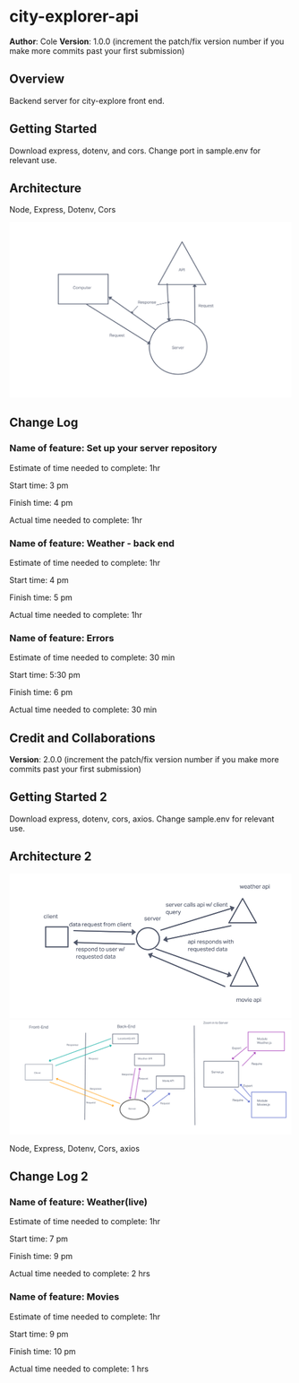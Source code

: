 # city-explorer-api

**Author**: Cole
**Version**: 1.0.0 (increment the patch/fix version number if you make more commits past your first submission)

## Overview

Backend server for city-explore front end.

## Getting Started

Download express, dotenv, and cors. Change port in sample.env for relevant use.

## Architecture

Node, Express, Dotenv, Cors

![WRRC](./Lab%2007%20WRRC.png)

## Change Log

### Name of feature: Set up your server repository

Estimate of time needed to complete: 1hr

Start time: 3 pm

Finish time: 4 pm

Actual time needed to complete: 1hr

### Name of feature: Weather - back end

Estimate of time needed to complete: 1hr

Start time: 4 pm

Finish time: 5 pm

Actual time needed to complete: 1hr

### Name of feature: Errors

Estimate of time needed to complete: 30 min

Start time: 5:30 pm

Finish time: 6 pm

Actual time needed to complete: 30 min

## Credit and Collaborations
<!-- Give credit (and a link) to other people or resources that helped you build this application. -->

**Version**: 2.0.0 (increment the patch/fix version number if you make more commits past your first submission)

## Getting Started 2

Download express, dotenv, cors, axios. Change sample.env for relevant use.

## Architecture 2

![WRRC](./lab-08-wrrc%20copy.jpg)
![WRRC](./lab-09-wrrc.jpg)

Node, Express, Dotenv, Cors, axios

## Change Log 2

### Name of feature: Weather(live)

Estimate of time needed to complete: 1hr

Start time: 7 pm

Finish time: 9 pm

Actual time needed to complete: 2 hrs

### Name of feature: Movies

Estimate of time needed to complete: 1hr

Start time: 9 pm

Finish time: 10 pm

Actual time needed to complete: 1 hrs
